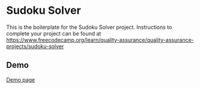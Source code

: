 # Sudoku Solver

This is the boilerplate for the Sudoku Solver project. Instructions to complete your project can be found at https://www.freecodecamp.org/learn/quality-assurance/quality-assurance-projects/sudoku-solver
## Demo
[Demo page](https://k-ilyas-sudoku-solver.glitch.me/)

